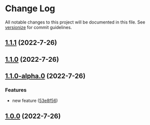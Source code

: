 # Change Log

All notable changes to this project will be documented in this file. See [versionize](https://github.com/versionize/versionize) for commit guidelines.

<a name="1.1.1"></a>
## [1.1.1](https://www.github.com/Sashi13/versionize-tutorial/releases/tag/v1.1.1) (2022-7-26)

<a name="1.1.0"></a>
## [1.1.0](https://www.github.com/Sashi13/versionize-tutorial/releases/tag/v1.1.0) (2022-7-26)

<a name="1.1.0-alpha.0"></a>
## [1.1.0-alpha.0](https://www.github.com/Sashi13/versionize-tutorial/releases/tag/v1.1.0-alpha.0) (2022-7-26)

### Features

* new feature ([53e8f56](https://www.github.com/Sashi13/versionize-tutorial/commit/53e8f56c765b5212752d96bdd1b9ff14837d1713))

<a name="1.0.0"></a>
## [1.0.0](https://www.github.com/Sashi13/versionize-tutorial/releases/tag/v1.0.0) (2022-7-26)

